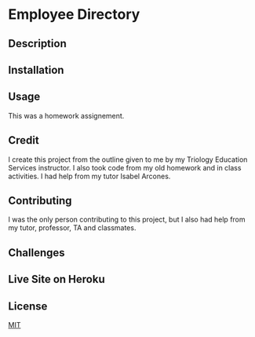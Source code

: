 # Employee Directory   

## Description 


## Installation 
  

## Usage
This was a homework assignement. 

## Credit
I  create this project from the outline given to me by my Triology Education Services instructor. I  also took code from my old homework and in class activities. I had help from my tutor Isabel Arcones.

## Contributing 
I was the only person contributing to this project, but I also had help from my tutor, professor, TA and classmates. 

## Challenges
  
  
## Live Site on Heroku


## License
[MIT](https://choosealicense.com/licenses/mit/)